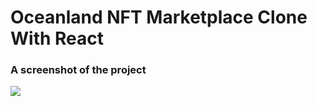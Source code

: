 # Oceanland NFT Marketplace Clone With React

### A screenshot of the project

![](https://github.com/aliblackeye/react-oceanland-clone/blob/master/screen.gif)
